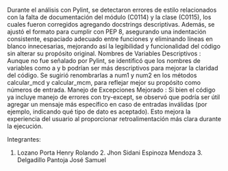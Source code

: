 Durante el análisis con Pylint, se detectaron errores de estilo relacionados con la falta de documentación del módulo (C0114) y la clase (C0115), los cuales fueron corregidos agregando docstrings descriptivas. Además, se ajustó el formato para cumplir con PEP 8, asegurando una indentación consistente, espaciado adecuado entre funciones y eliminando líneas en blanco innecesarias, mejorando así la legibilidad y funcionalidad del código sin alterar su propósito original.
Nombres de Variables Descriptivos : Aunque no fue señalado por Pylint, se identificó que los nombres de variables como a y b podrían ser más descriptivos para mejorar la claridad del código. Se sugirió renombrarlas a num1 y num2 en los métodos calcular_mcd y calcular_mcm, para reflejar mejor su propósito como números de entrada.
Manejo de Excepciones Mejorado : Si bien el código ya incluye manejo de errores con try-except, se observó que podría ser útil agregar un mensaje más específico en caso de entradas inválidas (por ejemplo, indicando qué tipo de dato es aceptado). Esto mejora la experiencia del usuario al proporcionar retroalimentación más clara durante la ejecución.

Integrantes: 
1. Lozano Porta Henry Rolando
   2. Jhon Sidani Espinoza Mendoza
   3. Delgadillo Pantoja José Samuel

